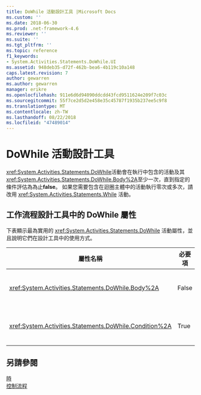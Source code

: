 ```yaml
---
title: DoWhile 活動設計工具 |Microsoft Docs
ms.custom: ''
ms.date: 2018-06-30
ms.prod: .net-framework-4.6
ms.reviewer: ''
ms.suite: ''
ms.tgt_pltfrm: ''
ms.topic: reference
f1_keywords:
- System.Activities.Statements.DoWhile.UI
ms.assetid: 948deb35-d72f-462b-bea6-4b119c10a148
caps.latest.revision: 7
author: gewarren
ms.author: gewarren
manager: erikre
ms.openlocfilehash: 911e6d6d94090ddcdd43fcd9511624e209f7c03c
ms.sourcegitcommit: 55f7ce2d5d2e458e35c45787f1935b237ee5c9f8
ms.translationtype: MT
ms.contentlocale: zh-TW
ms.lasthandoff: 08/22/2018
ms.locfileid: "47489014"
---
```

# <a name="dowhile-activity-designer"></a>DoWhile 活動設計工具
<xref:System.Activities.Statements.DoWhile>活動會在執行中包含的活動及其<xref:System.Activities.Statements.DoWhile.Body%2A>至少一次，直到指定的條件評估為為止**false**。 如果您需要包含在迴圈主體中的活動執行零次或多次，請改用 <xref:System.Activities.Statements.While> 活動。  
  
## <a name="dowhile-properties-in-the-workflow-designer"></a>工作流程設計工具中的 DoWhile 屬性  
 下表顯示最為實用的 <xref:System.Activities.Statements.DoWhile> 活動屬性，並且說明它們在設計工具中的使用方式。  
  
|屬性名稱|必要項|使用方式|  
|-------------------|--------------|-----------|  
|<xref:System.Activities.Statements.DoWhile.Body%2A>|False|要執行的條件時的活動 **，則為 true**。 若要新增<xref:System.Activities.Statements.DoWhile.Body%2A>活動，請從工具箱拖曳到**主體**方塊**DoWhile**活動設計工具提示文字 「 置放活動 」 與。|  
|<xref:System.Activities.Statements.DoWhile.Condition%2A>|True|在每次迴圈重複之後所要評估的條件。 若要設定<xref:System.Activities.Statements.DoWhile.Condition%2A>，輸入[!INCLUDE[vbprvb](../includes/vbprvb-md.md)]中的運算式**條件**方塊**DoWhile**活動設計工具上或在屬性方格中。|  
  
## <a name="see-also"></a>另請參閱  
 [時](../workflow-designer/while-activity-designer.md)   
 [控制流程](../workflow-designer/control-flow-activity-designers.md)